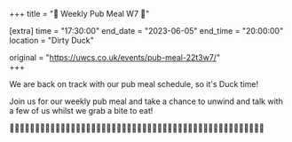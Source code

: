 +++
title = "🌮 Weekly Pub Meal W7 🌮"

[extra]
time = "17:30:00"
end_date = "2023-06-05"
end_time = "20:00:00"
location = "Dirty Duck"

original = "https://uwcs.co.uk/events/pub-meal-22t3w7/"    
+++

We are back on track with our pub meal schedule, so it's Duck time!

Join us for our weekly pub meal and take a chance to unwind and talk with a few of us whilst we grab a bite to eat!

🦆🦆🦆🦆🦆🦆🦆🦆🦆🦆🦆🦆🦆🦆🦆🦆🦆🦆🦆🦆🦆🦆🦆🦆🦆🦆🦆🦆🦆🦆🦆🦆🦆🦆🦆🦆🦆🦆🦆🦆🦆🦆🦆🦆🦆🦆🦆🦆🦆🦆
